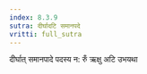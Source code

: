 ```yaml
---
index: 8.3.9
sutra: दीर्घादटि समानपदे
vritti: full_sutra
---
```


दीर्घात् समानपादे पदस्य न: रुँ ऋक्षु अटि उभयथा 